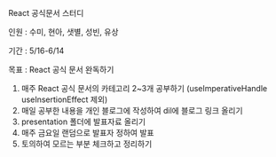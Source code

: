 React 공식문서 스터디

인원 : 수미, 현아, 샛별, 성빈, 유상

기간 : 5/16-6/14

목표 : React 공식 문서 완독하기

1. 매주 React 공식 문서의 카테고리 2~3개 공부하기 (useImperativeHandle useInsertionEffect 제외)
2. 매일 공부한 내용을 개인 블로그에 작성하여 dil에 블로그 링크 올리기
3. presentation 폴더에 발표자료 올리기
4. 매주 금요일 랜덤으로 발표자 정하여 발표
5. 토의하여 모르는 부분 체크하고 정리하기
